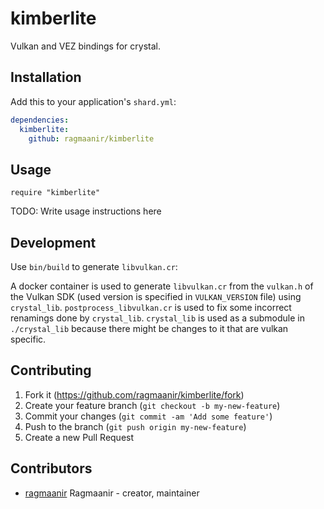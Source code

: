 # kimberlite

Vulkan and VEZ bindings for crystal.

## Installation

Add this to your application's `shard.yml`:

```yaml
dependencies:
  kimberlite:
    github: ragmaanir/kimberlite
```

## Usage

```crystal
require "kimberlite"
```

TODO: Write usage instructions here

## Development

Use `bin/build` to generate `libvulkan.cr`:

A docker container is used to generate `libvulkan.cr` from the `vulkan.h` of the Vulkan SDK (used version is specified in `VULKAN_VERSION` file) using `crystal_lib`. `postprocess_libvulkan.cr` is used to fix some incorrect renamings done by `crystal_lib`. `crystal_lib` is used as a submodule in `./crystal_lib` because there might be changes to it that are vulkan specific.

## Contributing

1. Fork it (<https://github.com/ragmaanir/kimberlite/fork>)
2. Create your feature branch (`git checkout -b my-new-feature`)
3. Commit your changes (`git commit -am 'Add some feature'`)
4. Push to the branch (`git push origin my-new-feature`)
5. Create a new Pull Request

## Contributors

- [ragmaanir](https://github.com/ragmaanir) Ragmaanir - creator, maintainer
